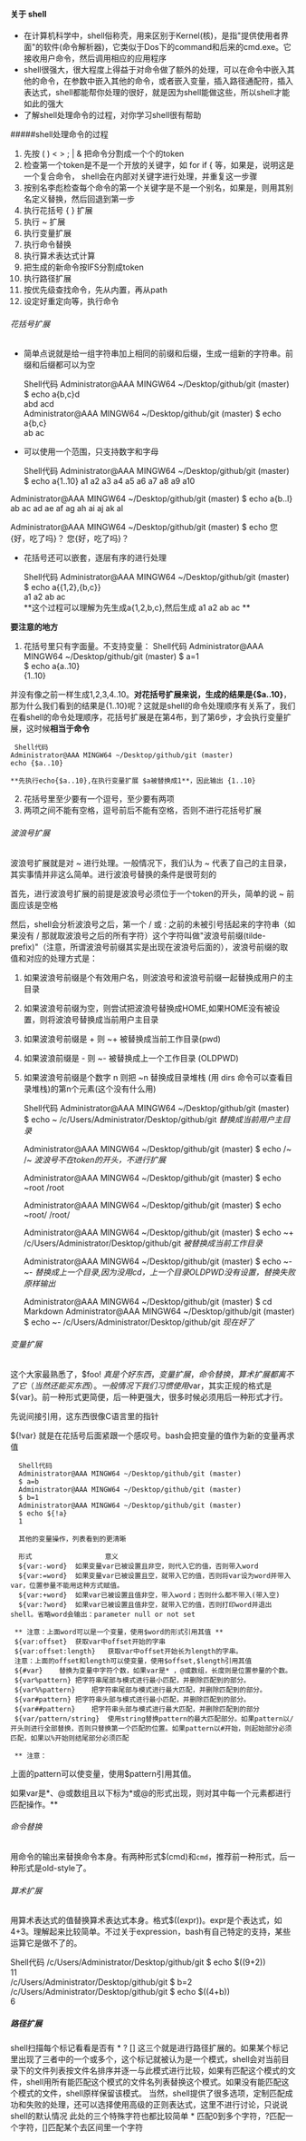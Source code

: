 ####  关于 shell

+  在计算机科学中，shell俗称壳，用来区别于Kernel(核)，是指"提供使用者界面"的软件(命令解析器)，它类似于Dos下的command和后来的cmd.exe。<span color:red>它接收用户命令，然后调用相应的应用程序</span>
+ shell很强大，很大程度上得益于对命令做了额外的处理，可以在命令中嵌入其他的命令，在参数中嵌入其他的命令，或者嵌入变量，插入路径通配符，插入表达式，shell都能帮你处理的很好，就是因为shell能做这些，所以shell才能如此的强大
+ 了解shell处理命令的过程，对你学习shell很有帮助

#####shell处理命令的过程
1. 先按<tab> <newline> <space> ( ) < > ; | & 把命令分割成一个个的token
2. 检查第一个token是不是一个开放的关键字，如 for if { 等，如果是，说明这是一个复合命令，    shell会在内部对关键字进行处理，并重复这一步骤
3. 按别名李彪检查每个命令的第一个关键字是不是一个别名，如果是，则用其别名定义替换，然后回退到第一步
4. 执行花括号 { } 扩展
5. 执行 ~ 扩展
6. 执行变量扩展
7. 执行命令替换
8. 执行算术表达式计算
9. 把生成的新命令按IFS分割成token
10. 执行路径扩展
11. 按优先级查找命令，先从内置，再从path
12. 设定好重定向等，执行命令

###### 花括号扩展
+ 简单点说就是给一组字符串加上相同的前缀和后缀，生成一组新的字符串。前缀和后缀都可以为空

    Shell代码
Administrator@AAA MINGW64 ~/Desktop/github/git (master)
$ echo a{b,c}d   
abd acd   
Administrator@AAA MINGW64 ~/Desktop/github/git (master)
$ echo a{b,c}   
ab ac  

+ 可以使用一个范围，只支持数字和字母

     Shell代码
    Administrator@AAA MINGW64 ~/Desktop/github/git (master)
$ echo a{1..10}
a1 a2 a3 a4 a5 a6 a7 a8 a9 a10

Administrator@AAA MINGW64 ~/Desktop/github/git (master)
$ echo a{b..l}
ab ac ad ae af ag ah ai aj ak al

Administrator@AAA MINGW64 ~/Desktop/github/git (master)
$ echo 您{好，吃了吗}？
您{好，吃了吗}？

+ 花括号还可以嵌套，逐层有序的进行处理

    Shell代码
    Administrator@AAA MINGW64 ~/Desktop/github/git (master)
    $ echo a{{1,2},{b,c}}   
    a1 a2 ab ac  
**这个过程可以理解为先生成a{1,2,b,c},然后生成 a1 a2 ab ac **

**要注意的地方**
1. 花括号里只有字面量。不支持变量：
     Shell代码
    Administrator@AAA MINGW64 ~/Desktop/github/git (master)
    $ a=1  
    $ echo a{a..10}   
    {1..10}

并没有像之前一样生成1,2,3,4..10。**对花括号扩展来说，生成的结果是{$a..10}**，那为什么我们看到的结果是{1..10}呢？这就是shell的命令处理顺序有关系了，我们在看shell的命令处理顺序，花括号扩展是在第4布，到了第6步，才会执行变量扩展，这时候**相当于命令**
   
     Shell代码
    Administrator@AAA MINGW64 ~/Desktop/github/git (master)
    echo {$a..10} 

    **先执行echo{$a..10},在执行变量扩展 $a被替换成1**，因此输出 {1..10}

2. 花括号里至少要有一个逗号，至少要有两项
3. 两项之间不能有空格，逗号前后不能有空格，否则不进行花括号扩展

###### 波浪号扩展
波浪号扩展就是对 ~ 进行处理。一般情况下，我们认为 ~ 代表了自己的主目录，其实事情并非这么简单。进行波浪号替换的条件是很苛刻的

首先，进行波浪号扩展的前提是波浪号必须位于一个token的开头，简单的说 ~ 前面应该是空格

然后，shell会分析波浪号之后，第一个 / 或 : 之前的未被引号括起来的字符串（如果没有 / 那就取波浪号之后的所有字符）这个字符叫做"波浪号前缀(tilde-prefix)"（注意，所谓波浪号前缀其实是出现在波浪号后面的），波浪号前缀的取值和对应的处理方式是：

1. 如果波浪号前缀是个有效用户名，则波浪号和波浪号前缀一起替换成用户的主目录
2. 如果波浪号前缀为空，则尝试把波浪号替换成HOME,如果HOME没有被设置，则将波浪号替换成当前用户主目录
3. 如果波浪号前缀是 + 则 ~+ 被替换成当前工作目录(pwd)
4. 如果波浪前缀是 - 则 ~- 被替换成上一个工作目录 (OLDPWD)
5. 如果波浪号前缀是个数字 n 则把 ~n 替换成目录堆栈 (用 dirs 命令可以查看目录堆栈)的第n个元素(这个没有什么用)   

      Shell代码 
    Administrator@AAA MINGW64 ~/Desktop/github/git (master)
    $ echo ~
    /c/Users/Administrator/Desktop/github/git   *替换成当前用户主目录*

    Administrator@AAA MINGW64 ~/Desktop/github/git (master)
    $ echo /~ 
    /~               *波浪号不在token的开头，不进行扩展*                       

    Administrator@AAA MINGW64 ~/Desktop/github/git (master)
    $ echo ~root 
    /root
 
    Administrator@AAA MINGW64 ~/Desktop/github/git (master)
    $ echo ~root/ 
    /root/

    Administrator@AAA MINGW64 ~/Desktop/github/git (master)
    $ echo ~+
     /c/Users/Administrator/Desktop/github/git   *被替换成当前工作目录*


    Administrator@AAA MINGW64 ~/Desktop/github/git (master)
    $ echo ~-
    ~-   *替换成上一个目录,因为没用cd，上一个目录OLDPWD没有设置，替换失败原样输出*
       
    Administrator@AAA MINGW64 ~/Desktop/github/git (master)
    $ cd Markdown
    Administrator@AAA MINGW64 ~/Desktop/github/git (master)
    $ echo ~-
    /c/Users/Administrator/Desktop/github/git   *现在好了*

###### 变量扩展
这个大家最熟悉了，$foo! $真是个好东西，变量扩展，命令替换，算术扩展都离不了它（当然还能买东西）。一般情况下我们习惯使用$var，其实正规的格式是${var}。前一种形式更简便，后一种更强大，很多时候必须用后一种形式才行。

先说间接引用，这东西很像C语言里的指针

${!var} 就是在花括号后面紧跟一个感叹号。bash会把变量的值作为新的变量再求值

      Shell代码 
      Administrator@AAA MINGW64 ~/Desktop/github/git (master)
      $ a=b
      Administrator@AAA MINGW64 ~/Desktop/github/git (master)
      $ b=1
      Administrator@AAA MINGW64 ~/Desktop/github/git (master)
      $ echo ${!a}
      1

      其他的变量操作，列表看到的更清晰

      形式                  意义
      ${var:-word}	如果变量var已被设置且非空，则代入它的值，否则带入word
      ${var:=word}	如果变量var已被设置且空，就带入它的值，否则将var设为word并带入var，位置参量不能用这种方式赋值。
      ${var:+word}	如果var已被设置且值非空，带入word；否则什么都不带入(带入空)
      ${var:?word}	如果var已被设置且值非空，就带入它的值，否则打印word并退出shell。省略word会输出：parameter null or not set

     ** 注意：上面word可以是一个变量，使用$word的形式引用其值 **
     ${var:offset}	获取var中offset开始的字串
     ${var:offset:length}	获取var中offset开始长为length的字串。
     注意：上面的offset和length可以使变量，使用$offset,$length引用其值
     ${#var}	替换为变量中字符个数，如果var是* ，@或数组，长度则是位置参量的个数。
     ${var%pattern}	把字符串尾部与模式进行最小匹配，并删除匹配到的部分。
     ${var%%pattern}	把字符串尾部与模式进行最大匹配，并删除匹配到的部分。
     ${var#pattern}	把字符串头部与模式进行最小匹配，并删除匹配到的部分。
     ${var##pattern}	把字符串头部与模式进行最大匹配，并删除匹配到的部分
     ${var/pattern/string}	使用string替换pattern的最大匹配部分。如果pattern以/开头则进行全部替换，否则只替换第一个匹配的位置。如果pattern以#开始，则起始部分必须匹配，如果以%开始则结尾部分必须匹配

     ** 注意：

上面的pattern可以使变量，使用$pattern引用其值。

如果var是*、@或数组且以下标为*或@的形式出现，则对其中每一个元素都进行匹配操作。**

###### 命令替换

用命令的输出来替换命令本身。有两种形式$(cmd)和`cmd`，推荐前一种形式，后一种形式是old-style了。

###### 算术扩展

用算术表达式的值替换算术表达式本身。格式$((expr))。expr是个表达式，如4+3。理解起来比较简单。不过关于expression，bash有自己特定的支持，某些运算它是做不了的。

Shell代码
 /c/Users/Administrator/Desktop/github/git
 $ echo $((9+2))   
11  
 /c/Users/Administrator/Desktop/github/git
 $ b=2  
 /c/Users/Administrator/Desktop/github/git
 $ echo $((4+b))   
6  
 
 ##### 路径扩展

shell扫描每个标记看看是否有 * ? [] 这三个就是进行路径扩展的。如果某个标记里出现了三者中的一个或多个，这个标记就被认为是一个模式，shell会对当前目录下的文件列表按文件名排序并逐一与此模式进行比较，如果有匹配这个模式的文件，shell用所有能匹配这个模式的文件名列表替换这个模式。如果没有能匹配这个模式的文件，shell原样保留该模式。
当然，shell提供了很多选项，定制匹配成功和失败的处理，还可以选择使用高级的正则表达式，这里不进行讨论，只说说shell的默认情况
此处的三个特殊字符也都比较简单 * 匹配0到多个字符，?匹配一个字符，[]匹配某个去区间里一个字符
